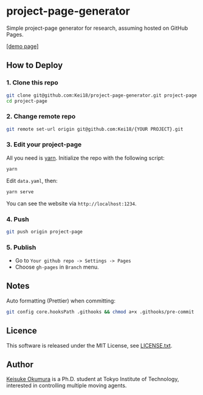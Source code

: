 project-page-generator
===

Simple project-page generator for research, assuming hosted on GitHub Pages.

[[demo page]](https://kei18.github.io/project-page-generator/)

## How to Deploy

### 1. Clone this repo

```sh
git clone git@github.com:Kei18/project-page-generator.git project-page
cd project-page
```

### 2. Change remote repo

```sh
git remote set-url origin git@github.com:Kei18/{YOUR PROJECT}.git
```

### 3. Edit your project-page

All you need is [yarn](https://yarnpkg.com/).
Initialize the repo with the following script:

```sh
yarn
```

Edit `data.yaml`, then:

```sh
yarn serve
```

You can see the website via `http://localhost:1234`.


### 4. Push

```sh
git push origin project-page
```

### 5. Publish

- Go to `Your github repo -> Settings -> Pages`
- Choose `gh-pages` in `Branch` menu.

## Notes

Auto formatting (Prettier) when committing:

```sh
git config core.hooksPath .githooks && chmod a+x .githooks/pre-commit
```

## Licence

This software is released under the MIT License, see [LICENSE.txt](LICENCE.txt).

## Author

[Keisuke Okumura](https://kei18.github.io) is a Ph.D. student at Tokyo Institute of Technology, interested in controlling multiple moving agents.
